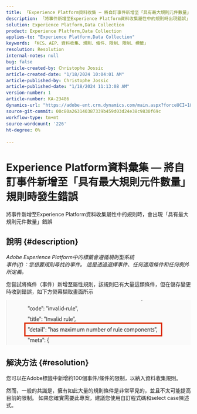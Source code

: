 ```yaml
---
title: 「Experience Platform資料收集 — 將自訂事件新增至「具有最大規則元件數量」規則時發生錯誤」
description: 「將事件新增至Experience Platform資料收集屬性中的規則時出現錯誤」
solution: Experience Platform,Data Collection
product: Experience Platform,Data Collection
applies-to: "Experience Platform,Data Collection"
keywords: 「KCS、AEP、資料收集、規則、條件、限制、限制、標籤」
resolution: Resolution
internal-notes: null
bug: false
article-created-by: Christophe Jossic
article-created-date: "1/18/2024 10:04:01 AM"
article-published-by: Christophe Jossic
article-published-date: "1/18/2024 11:13:08 AM"
version-number: 1
article-number: KA-23486
dynamics-url: "https://adobe-ent.crm.dynamics.com/main.aspx?forceUCI=1&pagetype=entityrecord&etn=knowledgearticle&id=24ca8be2-e8b5-ee11-a569-6045bd006704"
source-git-commit: 00c80a263140387339b459d03d24e38c9830f69c
workflow-type: tm+mt
source-wordcount: '226'
ht-degree: 0%

---
```


# Experience Platform資料彙集 — 將自訂事件新增至「具有最大規則元件數量」規則時發生錯誤


將事件新增至Experience Platform資料收集屬性中的規則時，會出現「具有最大規則元件數量」錯誤

## 說明 {#description}


*Adobe Experience Platform中的標籤會遵循規則型系統
<br>事件(If)：您想要規則尋找的事件。 這是透過選擇事件、任何適用條件和任何例外所定義。*

您嘗試將條件（事件）新增至屬性規則，該規則已有大量這類條件，但在儲存變更時收到錯誤，如下方熒幕擷取畫面所示



![](assets/___b44cc885-f2b5-ee11-a569-6045bd006704___.png)


## 解決方法 {#resolution}


您可以在Adobe標籤中新增約100個事件/條件的限制，以納入資料收集規則。

然而，一般的共識是，擁有如此大量的規則條件是非常罕見的，並且不太可能提高目前的限制。 如果您確實需要此專案，建議您使用自訂程式碼和select case陳述式。
